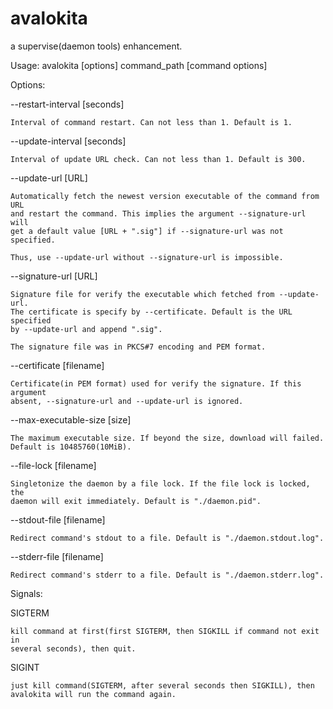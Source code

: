 avalokita
=========

a supervise(daemon tools) enhancement.

Usage: avalokita [options] command_path [command options]

Options:

  --restart-interval [seconds]

    Interval of command restart. Can not less than 1. Default is 1.

  --update-interval [seconds]

    Interval of update URL check. Can not less than 1. Default is 300.

  --update-url [URL]

    Automatically fetch the newest version executable of the command from URL
    and restart the command. This implies the argument --signature-url will
    get a default value [URL + ".sig"] if --signature-url was not specified.

    Thus, use --update-url without --signature-url is impossible.

  --signature-url [URL]

    Signature file for verify the executable which fetched from --update-url.
    The certificate is specify by --certificate. Default is the URL specified
    by --update-url and append ".sig".

    The signature file was in PKCS#7 encoding and PEM format.

  --certificate [filename]

    Certificate(in PEM format) used for verify the signature. If this argument
    absent, --signature-url and --update-url is ignored.

  --max-executable-size [size]

    The maximum executable size. If beyond the size, download will failed.
    Default is 10485760(10MiB).

  --file-lock [filename]

    Singletonize the daemon by a file lock. If the file lock is locked, the
    daemon will exit immediately. Default is "./daemon.pid".

  --stdout-file [filename]

    Redirect command's stdout to a file. Default is "./daemon.stdout.log".

  --stderr-file [filename]

    Redirect command's stderr to a file. Default is "./daemon.stderr.log".

Signals:

  SIGTERM

    kill command at first(first SIGTERM, then SIGKILL if command not exit in
    several seconds), then quit.

  SIGINT

    just kill command(SIGTERM, after several seconds then SIGKILL), then
    avalokita will run the command again.

